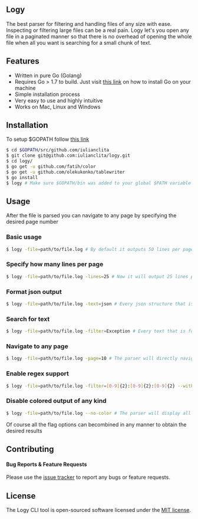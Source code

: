 ## Logy

The best parser for filtering and handling files of any size with ease. Inspecting or filtering large files can be a real pain. Logy let's you open any file in a paginated manner so that there is no overhead of opening the whole file when all you want is searching for a small chunk of text.

## Features

- Written in pure Go (Golang)
- Requires Go > 1.7 to build. Just visit [this link](https://golang.org/doc/install) on how to install Go on your machine
- Simple installation process
- Very easy to use and highly intuitive
- Works on Mac, Linux and Windows

## Installation

To setup $GOPATH follow [this link](https://golang.org/doc/code.html#Overview)

```bash
$ cd $GOPATH/src/github.com/iulianclita
$ git clone git@github.com:iulianclita/logy.git
$ cd logy/
$ go get -u github.com/fatih/color
$ go get -u github.com/olekukonko/tablewriter
$ go install
$ logy # Make sure $GOPATH/bin was added to your global $PATH variable
```

## Usage

After the file is parsed you can navigate to any page by specifying the desired page number

### Basic usage
```bash
$ logy -file=path/to/file.log # By default it outputs 50 lines per page
```

### Specify how many lines per page
```bash
$ logy -file=path/to/file.log -lines=25 # Now it will output 25 lines per page
```

### Format json output
```bash
$ logy -file=path/to/file.log -text=json # Every json structure that is found will be nicely formatted 
```

### Search for text
```bash
$ logy -file=path/to/file.log -filter=Exception # Every text that is found will be nicely colored to be easily observed 
``` 

### Navigate to any page
```bash
$ logy -file=path/to/file.log -page=10 # The parser will directly navigate to the specified page number 
```

### Enable regex support
```bash
$ logy -file=path/to/file.log -filter=[0-9]{2}:[0-9]{2}:[0-9]{2} --with-regex # The parser will search for any text that matches whatever was specified in the filter option flag
```  

### Disable colored output of any kind
```bash
$ logy -file=path/to/file.log --no-color # The parser will display all text with the same color (black/white). Probably you will never want this behavior but it's here just in case :)
``` 

Of course all the flag options can becombined in any manner to obtain the desired results

## Contributing

#### Bug Reports & Feature Requests

Please use the [issue tracker](https://github.com/iulianclita/logy/issues) to report any bugs or feature requests.

## License

The Logy CLI tool is open-sourced software licensed under the [MIT license](http://opensource.org/licenses/MIT).
